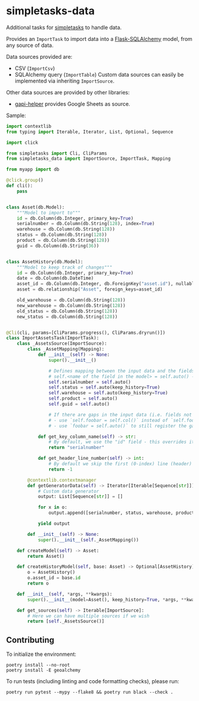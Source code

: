 # simpletasks-data

Additional tasks for [simpletasks](https://github.com/upOwa/simpletasks) to handle data.

Provides an `ImportTask` to import data into a [Flask-SQLAlchemy](https://flask-sqlalchemy.palletsprojects.com/) model, from any source of data.

Data sources provided are:
* CSV (`ImportCsv`)
* SQLAlchemy query (`ImportTable`)
Custom data sources can easily be implemented via inheriting `ImportSource`.

Other data sources are provided by other libraries:
* [gapi-helper](https://github.com/upOwa/gapi-helper) provides Google Sheets as source.


Sample:
```python
import contextlib
from typing import Iterable, Iterator, List, Optional, Sequence

import click

from simpletasks import Cli, CliParams
from simpletasks_data import ImportSource, ImportTask, Mapping

from myapp import db

@click.group()
def cli():
    pass


class Asset(db.Model):
    """Model to import to"""
    id = db.Column(db.Integer, primary_key=True)
    serialnumber = db.Column(db.String(128), index=True)
    warehouse = db.Column(db.String(128))
    status = db.Column(db.String(128))
    product = db.Column(db.String(128))
    guid = db.Column(db.String(36))


class AssetHistory(db.Model):
    """Model to keep track of changes"""
    id = db.Column(db.Integer, primary_key=True)
    date = db.Column(db.DateTime)
    asset_id = db.Column(db.Integer, db.ForeignKey("asset.id"), nullable=False, index=True)
    asset = db.relationship("Asset", foreign_keys=asset_id)

    old_warehouse = db.Column(db.String(128))
    new_warehouse = db.Column(db.String(128))
    old_status = db.Column(db.String(128))
    new_status = db.Column(db.String(128))


@Cli(cli, params=[CliParams.progress(), CliParams.dryrun()])
class ImportAssetsTask(ImportTask):
    class _AssetsSource(ImportSource):
        class _AssetMapping(Mapping):
            def __init__(self) -> None:
                super().__init__()

                # Defines mapping between the input data and the fields from the model
                # self.<name of the field in the model> = self.auto() -- in the order of the input data
                self.serialnumber = self.auto()
                self.status = self.auto(keep_history=True)
                self.warehouse = self.auto(keep_history=True)
                self.product = self.auto()
                self.guid = self.auto()

                # If there are gaps in the input data (i.e. fields not being used in the model), you can either:
                # - use `self.foobar = self.col()` instead of `self.foobar = self.auto()` to specify the column name after the gap
                # - use `foobar = self.auto()` to still register the gap/column, but not use it in the model

            def get_key_column_name(self) -> str:
                # By default, we use the "id" field - this overrides it
                return "serialnumber"

            def get_header_line_number(self) -> int:
                # By default we skip the first (0-index) line (header) - setting to -1 includes all lines
                return -1

        @contextlib.contextmanager
        def getGeneratorData(self) -> Iterator[Iterable[Sequence[str]]]:
            # Custom data generator
            output: List[Sequence[str]] = []

            for x in o:
                output.append([serialnumber, status, warehouse, product, guid])

            yield output

        def __init__(self) -> None:
            super().__init__(self._AssetMapping())

    def createModel(self) -> Asset:
        return Asset()

    def createHistoryModel(self, base: Asset) -> Optional[AssetHistory]:
        o = AssetHistory()
        o.asset_id = base.id
        return o

    def __init__(self, *args, **kwargs):
        super().__init__(model=Asset(), keep_history=True, *args, **kwargs)

    def get_sources(self) -> Iterable[ImportSource]:
        # Here we can have multiple sources if we wish
        return [self._AssetsSource()]
```

## Contributing

To initialize the environment:
```
poetry install --no-root
poetry install -E geoalchemy
```

To run tests (including linting and code formatting checks), please run:
```
poetry run pytest --mypy --flake8 && poetry run black --check .
```
